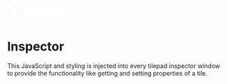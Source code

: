 <img src="../assets/tilepad-logo.svg" width="128px" height="auto" > 

# Inspector 

This JavaScript and styling is injected into every tilepad inspector window to provide the functionality like getting and setting properties of a tile.